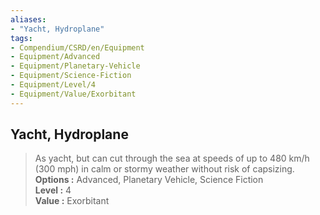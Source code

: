 ```yaml
---
aliases:
- "Yacht, Hydroplane"
tags:
- Compendium/CSRD/en/Equipment
- Equipment/Advanced
- Equipment/Planetary-Vehicle
- Equipment/Science-Fiction
- Equipment/Level/4
- Equipment/Value/Exorbitant
---
```


  
## Yacht, Hydroplane  
  
>As yacht, but can cut through the sea at speeds of up to 480 km/h (300 mph) in calm or stormy weather without risk of capsizing.  
> **Options :** Advanced, Planetary Vehicle, Science Fiction  
> **Level :** 4  
> **Value :** Exorbitant